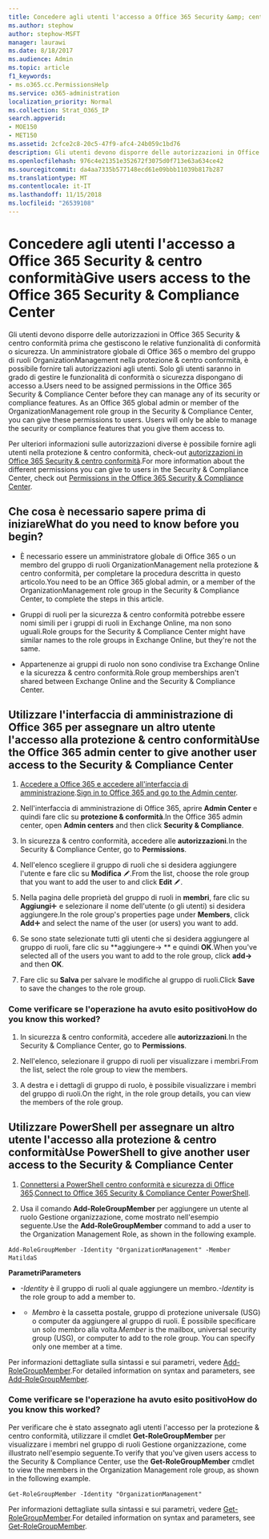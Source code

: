 ```yaml
---
title: Concedere agli utenti l'accesso a Office 365 Security &amp; centro conformità
ms.author: stephow
author: stephow-MSFT
manager: laurawi
ms.date: 8/18/2017
ms.audience: Admin
ms.topic: article
f1_keywords:
- ms.o365.cc.PermissionsHelp
ms.service: o365-administration
localization_priority: Normal
ms.collection: Strat_O365_IP
search.appverid:
- MOE150
- MET150
ms.assetid: 2cfce2c8-20c5-47f9-afc4-24b059c1bd76
description: Gli utenti devono disporre delle autorizzazioni in Office 365 Security &amp; centro conformità prima che gestiscono le relative funzionalità di conformità o sicurezza.
ms.openlocfilehash: 976c4e21351e352672f3075d0f713e63a634ce42
ms.sourcegitcommit: da4aa7335b577148ecd61e09bbb11039b817b287
ms.translationtype: MT
ms.contentlocale: it-IT
ms.lasthandoff: 11/15/2018
ms.locfileid: "26539108"
---
```

# <a name="give-users-access-to-the-office-365-security-amp-compliance-center"></a><span data-ttu-id="c3c18-103">Concedere agli utenti l'accesso a Office 365 Security &amp; centro conformità</span><span class="sxs-lookup"><span data-stu-id="c3c18-103">Give users access to the Office 365 Security &amp; Compliance Center</span></span>

<span data-ttu-id="c3c18-p101">Gli utenti devono disporre delle autorizzazioni in Office 365 Security &amp; centro conformità prima che gestiscono le relative funzionalità di conformità o sicurezza. Un amministratore globale di Office 365 o membro del gruppo di ruoli OrganizationManagement nella protezione &amp; centro conformità, è possibile fornire tali autorizzazioni agli utenti. Solo gli utenti saranno in grado di gestire le funzionalità di conformità o sicurezza dispongano di accesso a.</span><span class="sxs-lookup"><span data-stu-id="c3c18-p101">Users need to be assigned permissions in the Office 365 Security &amp; Compliance Center before they can manage any of its security or compliance features. As an Office 365 global admin or member of the OrganizationManagement role group in the Security &amp; Compliance Center, you can give these permissions to users. Users will only be able to manage the security or compliance features that you give them access to.</span></span> 
  
<span data-ttu-id="c3c18-107">Per ulteriori informazioni sulle autorizzazioni diverse è possibile fornire agli utenti nella protezione &amp; centro conformità, check-out [autorizzazioni in Office 365 Security &amp; centro conformità](permissions-in-the-security-and-compliance-center.md).</span><span class="sxs-lookup"><span data-stu-id="c3c18-107">For more information about the different permissions you can give to users in the Security &amp; Compliance Center, check out [Permissions in the Office 365 Security &amp; Compliance Center](permissions-in-the-security-and-compliance-center.md).</span></span>
  
## <a name="what-do-you-need-to-know-before-you-begin"></a><span data-ttu-id="c3c18-108">Che cosa è necessario sapere prima di iniziare</span><span class="sxs-lookup"><span data-stu-id="c3c18-108">What do you need to know before you begin?</span></span>

- <span data-ttu-id="c3c18-109">È necessario essere un amministratore globale di Office 365 o un membro del gruppo di ruoli OrganizationManagement nella protezione &amp; centro conformità, per completare la procedura descritta in questo articolo.</span><span class="sxs-lookup"><span data-stu-id="c3c18-109">You need to be an Office 365 global admin, or a member of the OrganizationManagement role group in the Security &amp; Compliance Center, to complete the steps in this article.</span></span>
    
- <span data-ttu-id="c3c18-110">Gruppi di ruoli per la sicurezza &amp; centro conformità potrebbe essere nomi simili per i gruppi di ruoli in Exchange Online, ma non sono uguali.</span><span class="sxs-lookup"><span data-stu-id="c3c18-110">Role groups for the Security &amp; Compliance Center might have similar names to the role groups in Exchange Online, but they're not the same.</span></span> 
    
- <span data-ttu-id="c3c18-111">Appartenenze ai gruppi di ruolo non sono condivise tra Exchange Online e la sicurezza &amp; centro conformità.</span><span class="sxs-lookup"><span data-stu-id="c3c18-111">Role group memberships aren't shared between Exchange Online and the Security &amp; Compliance Center.</span></span>
    
## <a name="use-the-office-365-admin-center-to-give-another-user-access-to-the-security-amp-compliance-center"></a><span data-ttu-id="c3c18-112">Utilizzare l'interfaccia di amministrazione di Office 365 per assegnare un altro utente l'accesso alla protezione &amp; centro conformità</span><span class="sxs-lookup"><span data-stu-id="c3c18-112">Use the Office 365 admin center to give another user access to the Security &amp; Compliance Center</span></span>

1. <span data-ttu-id="c3c18-113">[Accedere a Office 365 e accedere all'interfaccia di amministrazione](https://go.microsoft.com/fwlink/p/?LinkId=525275).</span><span class="sxs-lookup"><span data-stu-id="c3c18-113">[Sign in to Office 365 and go to the Admin center](https://go.microsoft.com/fwlink/p/?LinkId=525275).</span></span>
    
2. <span data-ttu-id="c3c18-114">Nell'interfaccia di amministrazione di Office 365, aprire **Admin Center** e quindi fare clic su **protezione &amp; conformità**.</span><span class="sxs-lookup"><span data-stu-id="c3c18-114">In the Office 365 admin center, open **Admin centers** and then click **Security &amp; Compliance**.</span></span> 
    
3. <span data-ttu-id="c3c18-115">In sicurezza &amp; centro conformità, accedere alle **autorizzazioni**.</span><span class="sxs-lookup"><span data-stu-id="c3c18-115">In the Security &amp; Compliance Center, go to **Permissions**.</span></span>
    
4. <span data-ttu-id="c3c18-116">Nell'elenco scegliere il gruppo di ruoli che si desidera aggiungere l'utente e fare clic su **Modifica** ![sull'icona Modifica](media/O365_MDM_CreatePolicy_EditIcon.gif).</span><span class="sxs-lookup"><span data-stu-id="c3c18-116">From the list, choose the role group that you want to add the user to and click **Edit** ![Edit icon](media/O365_MDM_CreatePolicy_EditIcon.gif).</span></span>
    
5. <span data-ttu-id="c3c18-117">Nella pagina delle proprietà del gruppo di ruoli in **membri**, fare clic su **Aggiungi**![Aggiungi icona](media/ITPro-EAC-AddIcon.gif) e selezionare il nome dell'utente (o gli utenti) si desidera aggiungere.</span><span class="sxs-lookup"><span data-stu-id="c3c18-117">In the role group's properties page under **Members**, click **Add**![Add Icon](media/ITPro-EAC-AddIcon.gif) and select the name of the user (or users) you want to add.</span></span> 
    
6. <span data-ttu-id="c3c18-118">Se sono state selezionate tutti gli utenti che si desidera aggiungere al gruppo di ruoli, fare clic su \*\*aggiungere-\> \*\* e quindi **OK**.</span><span class="sxs-lookup"><span data-stu-id="c3c18-118">When you've selected all of the users you want to add to the role group, click **add-\>** and then **OK**.</span></span>
    
7. <span data-ttu-id="c3c18-119">Fare clic su **Salva** per salvare le modifiche al gruppo di ruoli.</span><span class="sxs-lookup"><span data-stu-id="c3c18-119">Click **Save** to save the changes to the role group.</span></span> 
    
### <a name="how-do-you-know-this-worked"></a><span data-ttu-id="c3c18-120">Come verificare se l'operazione ha avuto esito positivo</span><span class="sxs-lookup"><span data-stu-id="c3c18-120">How do you know this worked?</span></span>

1. <span data-ttu-id="c3c18-121">In sicurezza &amp; centro conformità, accedere alle **autorizzazioni**.</span><span class="sxs-lookup"><span data-stu-id="c3c18-121">In the Security &amp; Compliance Center, go to **Permissions**.</span></span>
    
2. <span data-ttu-id="c3c18-122">Nell'elenco, selezionare il gruppo di ruoli per visualizzare i membri.</span><span class="sxs-lookup"><span data-stu-id="c3c18-122">From the list, select the role group to view the members.</span></span>
    
3. <span data-ttu-id="c3c18-123">A destra e i dettagli di gruppo di ruolo, è possibile visualizzare i membri del gruppo di ruoli.</span><span class="sxs-lookup"><span data-stu-id="c3c18-123">On the right, in the role group details, you can view the members of the role group.</span></span>
    
## <a name="use-powershell-to-give-another-user-access-to-the-security-amp-compliance-center"></a><span data-ttu-id="c3c18-124">Utilizzare PowerShell per assegnare un altro utente l'accesso alla protezione &amp; centro conformità</span><span class="sxs-lookup"><span data-stu-id="c3c18-124">Use PowerShell to give another user access to the Security &amp; Compliance Center</span></span>

1. <span data-ttu-id="c3c18-125">[Connettersi a PowerShell centro conformità e sicurezza di Office 365](https://docs.microsoft.com/en-us/powershell/exchange/office-365-scc/connect-to-scc-powershell/connect-to-scc-powershell?view=exchange-ps).</span><span class="sxs-lookup"><span data-stu-id="c3c18-125">[Connect to Office 365 Security & Compliance Center PowerShell](https://docs.microsoft.com/en-us/powershell/exchange/office-365-scc/connect-to-scc-powershell/connect-to-scc-powershell?view=exchange-ps).</span></span>
    
2. <span data-ttu-id="c3c18-126">Usa il comando **Add-RoleGroupMember** per aggiungere un utente al ruolo Gestione organizzazione, come mostrato nell'esempio seguente.</span><span class="sxs-lookup"><span data-stu-id="c3c18-126">Use the **Add-RoleGroupMember** command to add a user to the Organization Management Role, as shown in the following example.</span></span> 
    
  ```
  Add-RoleGroupMember -Identity "OrganizationManagement" -Member MatildaS
  
  ```

 <span data-ttu-id="c3c18-127">**Parametri**</span><span class="sxs-lookup"><span data-stu-id="c3c18-127">**Parameters**</span></span>
  
-  <span data-ttu-id="c3c18-128">_-Identity_ è il gruppo di ruoli al quale aggiungere un membro.</span><span class="sxs-lookup"><span data-stu-id="c3c18-128">_-Identity_ is the role group to add a member to.</span></span> 
    
- - <span data-ttu-id="c3c18-p102">_Membro_ è la cassetta postale, gruppo di protezione universale (USG) o computer da aggiungere al gruppo di ruoli. È possibile specificare un solo membro alla volta.</span><span class="sxs-lookup"><span data-stu-id="c3c18-p102">_Member_ is the mailbox, universal security group (USG), or computer to add to the role group. You can specify only one member at a time.</span></span> 
    
<span data-ttu-id="c3c18-131">Per informazioni dettagliate sulla sintassi e sui parametri, vedere [Add-RoleGroupMember](https://go.microsoft.com/fwlink/p/?LinkId=510859).</span><span class="sxs-lookup"><span data-stu-id="c3c18-131">For detailed information on syntax and parameters, see [Add-RoleGroupMember](https://go.microsoft.com/fwlink/p/?LinkId=510859).</span></span>
  
### <a name="how-do-you-know-this-worked"></a><span data-ttu-id="c3c18-132">Come verificare se l'operazione ha avuto esito positivo</span><span class="sxs-lookup"><span data-stu-id="c3c18-132">How do you know this worked?</span></span>

<span data-ttu-id="c3c18-133">Per verificare che è stato assegnato agli utenti l'accesso per la protezione &amp; centro conformità, utilizzare il cmdlet **Get-RoleGroupMember** per visualizzare i membri nel gruppo di ruoli Gestione organizzazione, come illustrato nell'esempio seguente.</span><span class="sxs-lookup"><span data-stu-id="c3c18-133">To verify that you've given users access to the Security &amp; Compliance Center, use the **Get-RoleGroupMember** cmdlet to view the members in the Organization Management role group, as shown in the following example.</span></span> 
  
```
Get-RoleGroupMember -Identity "OrganizationManagement"

```

<span data-ttu-id="c3c18-134">Per informazioni dettagliate sulla sintassi e sui parametri, vedere [Get-RoleGroupMember](https://go.microsoft.com/fwlink/p/?LinkId=510860).</span><span class="sxs-lookup"><span data-stu-id="c3c18-134">For detailed information on syntax and parameters, see [Get-RoleGroupMember](https://go.microsoft.com/fwlink/p/?LinkId=510860).</span></span>
  

